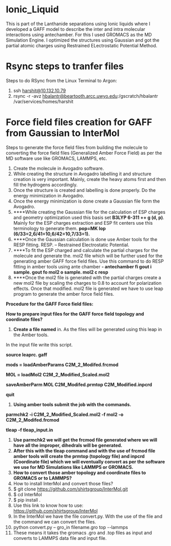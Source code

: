 # Ionic_Liquid 
This is part of the Lanthanide separations using Ionic liquids where I developed a GAFF model to describe the inter and intra molecular interactions using antechamber. For this I used GROMACS as the MD Simulation Engine. I optimized the structures using Gaussian and got the partial atomic charges using Restrained ELectrostatic Potential Method. 
# Rsync steps to tranfer files 
Steps to do RSync from the Linux Terminal to Argon: 
1. ssh harshit@10.132.10.79 
2.  rsync -r -avz  hbalantr@beartooth.arcc.uwyo.edu:/gscratch/hbalantr  /var/services/homes/harshit
# Force field files creation for GAFF from Gaussian to InterMol 
Steps to generate the force field files from building the molecule to converting the force field files (Generalized Amber Force Field) as per the MD software use like GROMACS, LAMMPS, etc.

1. Create the molecule in Avogadro software.
2. While creating the structure in Avogadro labelling it and structure creation is very important. Mainly, create the heavy atoms first and then fill the hydrogens accordingly.
3. Once the structure is created and labelling is done properly. Do the energy minimization in Avogadro.
4. Once the energy minimization is done create a Gaussian file form the Avogadro.
5. ****While creating the Gaussian file for the calculation of ESP charges and geometry optimization used this basis set **B3LYP 6-311 ++ g (d, p)**. Mainly for the ESP charges extraction and ESP fit centers use this terminology to generate them. **pop=MK Iop (6/33=2,6/41=10,6/42=10,7/33=1).**
6. ****Once the Gaussian calculation is done use Amber tools for the RESP fitting. RESP. – Restrained Electrostatic Potential.
7. ****To fit the ESP charged and calculate the partial charges for the molecule and generate the. mol2 file which will be further used for the generating amber GAFF force field files. Use this command to do RESP fitting in amber tools using ante chamber **- antechamber fi gout i sample. gout fo mol2 o sample. mol2 c resp**
8. ****Once the mol2 file is generated with the partial charges create a new mol2 file by scaling the charges to 0.8 to account for polarization effects. Once that modified. mol2 file is generated we have to use leap program to generate the amber force field files.

**Procedure for the GAFF Force field files:**

**How to prepare input files for the GAFF force field topology and coordinate files?**

1. **Create a file named** in. As the files will be generated using this leap in the Amber tools.

In the input file write this script.

**source leaprc. gaff**

**mods = loadAmberParams C2M_2_Modifed.frcmod**

**MOL = loadMol2 C2M_2_Modified_Scaled.mol2**

**saveAmberParm MOL C2M_Modifed.prmtop C2M_Modified.inpcrd**

**quit**

1. **Using amber tools submit the job with the commands.**

**parmchk2 -i C2M_2_Modified_Scaled.mol2 -f mol2 -o C2M_2_Modifed.frcmod**

**tleap -f tleap_input.in**

1. **Use parmchk2 we will get the frcmod file generated where we will have all the improper, dihedrals will be generated.**
2. **After this with the tleap command and with the use of frcmod file amber tools will create the prmtop (topology file) and inpcrd (Coordinate file) which we will eventually convert as per the software we use for MD Simulations like LAMMPS or GROMACS.**
3. **How to convert those amber topology and coordinate files to GROMACS or to LAMMPS?**
4. How to install InterMol and convert those files?
5. $ git clone https://github.com/shirtsgroup/InterMol.git
6. $ cd InterMol
7. $ pip install .
8. Use this link to know how to use: https://github.com/shirtsgroup/InterMol
9. In the InterMol we have the file convert.py. With the use of the file and the command we can convert the files.
10. python convert.py – gro_in filename.gro top --lammps
11. These means it takes the gromacs .gro and .top files as input and converts to LAMMPS data file and input file.

